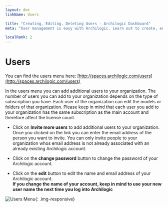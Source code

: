 ```yaml
---
layout: doc
linkName: Users

title: "Creating, Editing, Deleting Users - Archilogic Dashboard"
meta: "User management is easy with Archilogic. Learn out to create, edit and delete users in the dashboard."

localRank: 2
---
```


# Users

You can find the users menu here: [http://spaces.archilogic.com/users](http://spaces.archilogic.com/users)

In the users menu you can add additional users to your organization. The number of users you can add to your organization depends on the type of subscription you have.
Each user of the organization can edit the models or folders of that organization.
Please keep in mind that each user you add to your organization has the same subscription as the main account and therefore affect the license count.

* Click on **Invite more users** to add additional users to your organization. Once you clicked on the link you can enter the email address of the person you want to invite. You can only invite people to your organization whos email address is not already associated with an already existing Archilogic account.

* Click on the **change password** button to change the password of your Archilogic account.

* Click on the **edit** button to edit the name and email address of your Archilogic account. <br>
**If you change the name of your account, keep in mind to use your new user name the next time you log into Archilogic**

![Users Menu]({{site.path}}/assets/images/Platform-Settings-Users.jpg){: .img-responsive}
